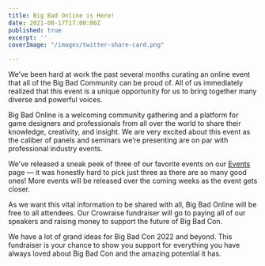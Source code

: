 ```yaml
---
title: Big Bad Online is Here!
date: 2021-08-17T17:00:00Z
published: true
excerpt: ''
coverImage: "/images/twitter-share-card.png"

---
```

We’ve been hard at work the past several months curating an online event that all of the Big Bad Community can be proud of. All of us immediately realized that this event is a unique opportunity for us to bring together many diverse and powerful voices.

Big Bad Online is a welcoming community gathering and a platform for game designers and professionals from all over the world to share their knowledge, creativity, and insight. We are very excited about this event as the caliber of panels and seminars we’re presenting are on par with professional industry events.

We've released a sneak peek of three of our favorite events on our [Events](/events/) page — it was honestly hard to pick just three as there are so many good ones! More events will be released over the coming weeks as the event gets closer.

As we want this vital information to be shared with all, Big Bad Online will be free to all attendees. Our Crowraise fundraiser will go to paying all of our speakers and raising money to support the future of Big Bad Con.

We have a lot of grand ideas for Big Bad Con 2022 and beyond. This fundraiser is your chance to show you support for everything you have always loved about Big Bad Con and the amazing potential it has.